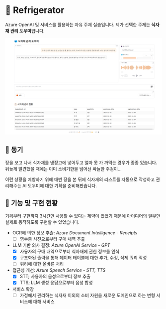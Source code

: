 # 🧊 Refrigerator

Azure OpenAI 및 서비스를 활용하는 자유 주제 실습입니다. 제가 선택한 주제는 **식자재 관리 도우미**입니다.

![](/resources/refridgerator.png)

## 🤔 동기

장을 보고 나서 식자재를 냉장고에 넣어두고 얼마 못 가 까먹는 경우가 종종 있습니다.
뒤늦게 발견했을 때에는 이미 소비기한을 넘어선 싸늘한 주검이...

이런 상황을 예방하기 위해 매번 장을 본 뒤에 식자재의 리스트를 자동으로 작성하고 관리해주는 AI 도우미에 대한 기획을 준비해봤습니다.

## 🚀 기능 및 구현 현황

기획부터 구현까지 3시간만 사용할 수 있다는 제약이 있었기 때문에 아이디어의 일부만 실제로 동작하도록 구현할 수 있었습니다.

- OCR에 의한 정보 추출: *Azure Document Intelligence - Receipts*
  - [ ] 영수증 사진으로부터 구매 내역 추출
- LLM 기반 의사 결정: *Azure OpenAI Service - GPT*
  - [x] 사용자의 구매 내역으로부터 식자재에 관한 정보를 인식
  - [x] 구조화된 출력을 통해 데이터 테이블에 대한 추가, 수정, 삭제 쿼리 작성
  - [ ] 쿼리에 대한 올바른 처리
- 접근성 개선: *Azure Speech Service - STT, TTS*
  - [x] STT; 사용자의 음성으로부터 정보 추출
  - [x] TTS; LLM 생성 응답으로부터 음성 합성
- 서비스 확장
  - [ ] 가정에서 관리하는 식자재 이외의 소비 자원을 새로운 도메인으로 하는 변형 서비스에 대해 서비스
